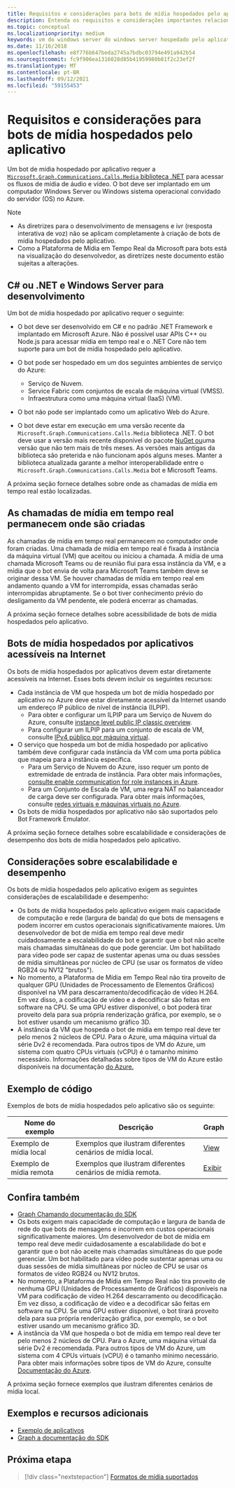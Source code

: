 ```yaml
---
title: Requisitos e considerações para bots de mídia hospedados pelo aplicativo
description: Entenda os requisitos e considerações importantes relacionados à criação de bots de mídia hospedados pelo aplicativo para Microsoft Teams.
ms.topic: conceptual
ms.localizationpriority: medium
keywords: vm do windows server do windows server hospedado pelo aplicativo
ms.date: 11/16/2018
ms.openlocfilehash: e8f776b647beda2745a7bdbc03794e491a942b54
ms.sourcegitcommit: fc9f906ea1316028d85b41959980b81f2c23ef2f
ms.translationtype: MT
ms.contentlocale: pt-BR
ms.lasthandoff: 09/12/2021
ms.locfileid: "59155453"
---
```

# <a name="requirements-and-considerations-for-application-hosted-media-bots"></a>Requisitos e considerações para bots de mídia hospedados pelo aplicativo

Um bot de mídia hospedado por aplicativo requer a [ `Microsoft.Graph.Communications.Calls.Media` biblioteca .NET](https://www.nuget.org/packages/Microsoft.Graph.Communications.Calls.Media/) para acessar os fluxos de mídia de áudio e vídeo. O bot deve ser implantado em um computador Windows Server ou Windows sistema operacional convidado do servidor (OS) no Azure.

> [!NOTE]
> * As diretrizes para o desenvolvimento de mensagens e ivr (resposta interativa de voz) não se aplicam completamente à criação de bots de mídia hospedados pelo aplicativo.
> * Como a Plataforma de Mídia em Tempo Real da Microsoft para bots está na visualização do desenvolvedor, as diretrizes neste documento estão sujeitas a alterações.

## <a name="c-or-net-and-windows-server-for-development"></a>C# ou .NET e Windows Server para desenvolvimento

Um bot de mídia hospedado por aplicativo requer o seguinte:

- O bot deve ser desenvolvido em C# e no padrão .NET Framework e implantado em Microsoft Azure. Não é possível usar APIs C++ ou Node.js para acessar mídia em tempo real e o .NET Core não tem suporte para um bot de mídia hospedado pelo aplicativo.

- O bot pode ser hospedado em um dos seguintes ambientes de serviço do Azure:
    - Serviço de Nuvem.
    - Service Fabric com conjuntos de escala de máquina virtual (VMSS).
    - Infraestrutura como uma máquina virtual (IaaS) (VM).  
  
- O bot não pode ser implantado como um aplicativo Web do Azure.

- O bot deve estar em execução em uma versão recente da `Microsoft.Graph.Communications.Calls.Media` biblioteca .NET. O bot deve usar a versão mais recente disponível do pacote [NuGet ou](https://www.nuget.org/packages/Microsoft.Graph.Communications.Calls.Media/)uma versão que não tem mais de três meses. As versões mais antigas da biblioteca são preterida e não funcionam após alguns meses. Manter a biblioteca atualizada garante a melhor interoperabilidade entre o `Microsoft.Graph.Communications.Calls.Media` bot e Microsoft Teams.

A próxima seção fornece detalhes sobre onde as chamadas de mídia em tempo real estão localizadas.

## <a name="real-time-media-calls-stay-where-they-are-created"></a>As chamadas de mídia em tempo real permanecem onde são criadas

As chamadas de mídia em tempo real permanecem no computador onde foram criadas. Uma chamada de mídia em tempo real é fixada à instância da máquina virtual (VM) que aceitou ou iniciou a chamada. A mídia de uma chamada Microsoft Teams ou de reunião flui para essa instância da VM, e a mídia que o bot envia de volta para Microsoft Teams também deve se originar dessa VM. Se houver chamadas de mídia em tempo real em andamento quando a VM for interrompida, essas chamadas serão interrompidas abruptamente. Se o bot tiver conhecimento prévio do desligamento da VM pendente, ele poderá encerrar as chamadas.

A próxima seção fornece detalhes sobre acessibilidade de bots de mídia hospedados pelo aplicativo.

## <a name="application-hosted-media-bots-accessible-on-the-internet"></a>Bots de mídia hospedados por aplicativos acessíveis na Internet

Os bots de mídia hospedados por aplicativos devem estar diretamente acessíveis na Internet. Esses bots devem incluir os seguintes recursos:

- Cada instância de VM que hospeda um bot de mídia hospedado por aplicativo no Azure deve estar diretamente acessível da Internet usando um endereço IP público de nível de instância (ILPIP).
    - Para obter e configurar um ILPIP para um Serviço de Nuvem do Azure, consulte [instance level public IP classic overview](/azure/virtual-network/virtual-networks-instance-level-public-ip).
    - Para configurar um ILPIP para um conjunto de escala de VM, consulte [IPv4 público por máquina virtual](/azure/virtual-machine-scale-sets/virtual-machine-scale-sets-networking#public-ipv4-per-virtual-machine).
- O serviço que hospeda um bot de mídia hospedado por aplicativo também deve configurar cada instância da VM com uma porta pública que mapeia para a instância específica.
    - Para um Serviço de Nuvem do Azure, isso requer um ponto de extremidade de entrada de instância. Para obter mais informações, [consulte enable communication for role instances in Azure](/azure/cloud-services/cloud-services-enable-communication-role-instances).
    - Para um Conjunto de Escala de VM, uma regra NAT no balanceador de carga deve ser configurada. Para obter mais informações, consulte [redes virtuais e máquinas virtuais no Azure](/azure/virtual-machines/windows/network-overview).
- Os bots de mídia hospedados por aplicativo não são suportados pelo Bot Framework Emulator.

A próxima seção fornece detalhes sobre escalabilidade e considerações de desempenho dos bots de mídia hospedados pelo aplicativo.

## <a name="scalability-and-performance-considerations"></a>Considerações sobre escalabilidade e desempenho

Os bots de mídia hospedados pelo aplicativo exigem as seguintes considerações de escalabilidade e desempenho:
- Os bots de mídia hospedados pelo aplicativo exigem mais capacidade de computação e rede (largura de banda) do que bots de mensagens e podem incorrer em custos operacionais significativamente maiores. Um desenvolvedor de bot de mídia em tempo real deve medir cuidadosamente a escalabilidade do bot e garantir que o bot não aceite mais chamadas simultâneas do que pode gerenciar. Um bot habilitado para vídeo pode ser capaz de sustentar apenas uma ou duas sessões de mídia simultâneas por núcleo de CPU (se usar os formatos de vídeo RGB24 ou NV12 "brutos").
- No momento, a Plataforma de Mídia em Tempo Real não tira proveito de qualquer GPU (Unidades de Processamento de Elementos Gráficos) disponível na VM para descarramento/decodificação de vídeo H.264. Em vez disso, a codificação de vídeo e a decodificar são feitas em software na CPU. Se uma GPU estiver disponível, o bot poderá tirar proveito dela para sua própria renderização gráfica, por exemplo, se o bot estiver usando um mecanismo gráfico 3D.
- A instância da VM que hospeda o bot de mídia em tempo real deve ter pelo menos 2 núcleos de CPU. Para o Azure, uma máquina virtual da série Dv2 é recomendada. Para outros tipos de VM do Azure, um sistema com quatro CPUs virtuais (vCPU) é o tamanho mínimo necessário. Informações detalhadas sobre tipos de VM do Azure estão disponíveis na documentação [do Azure.](/azure/virtual-machines/windows/sizes-general) 

## <a name="code-sample"></a>Exemplo de código

Exemplos de bots de mídia hospedados pelo aplicativo são os seguinte:

| **Nome do exemplo** | **Descrição** | **Graph** |
|------------|-------------|-----------|
| Exemplo de mídia local | Exemplos que ilustram diferentes cenários de mídia local. | [View](https://github.com/microsoftgraph/microsoft-graph-comms-samples/tree/master/Samples/V1.0Samples/LocalMediaSamples) |
| Exemplo de mídia remota | Exemplos que ilustram diferentes cenários de mídia remota. | [Exibir](https://github.com/microsoftgraph/microsoft-graph-comms-samples/tree/master/Samples/V1.0Samples/RemoteMediaSamples) |

## <a name="see-also"></a>Confira também

- [Graph Chamando documentação do SDK](https://microsoftgraph.github.io/microsoft-graph-comms-samples/docs/)
- Os bots exigem mais capacidade de computação e largura de banda de rede do que bots de mensagens e incorrem em custos operacionais significativamente maiores. Um desenvolvedor de bot de mídia em tempo real deve medir cuidadosamente a escalabilidade do bot e garantir que o bot não aceite mais chamadas simultâneas do que pode gerenciar. Um bot habilitado para vídeo pode sustentar apenas uma ou duas sessões de mídia simultâneas por núcleo de CPU se usar os formatos de vídeo RGB24 ou NV12 brutos.
- No momento, a Plataforma de Mídia em Tempo Real não tira proveito de nenhuma GPU (Unidades de Processamento de Gráficos) disponíveis na VM para codificação de vídeo H.264 descarramento ou decodificação. Em vez disso, a codificação de vídeo e a decodificar são feitas em software na CPU. Se uma GPU estiver disponível, o bot tirará proveito dela para sua própria renderização gráfica, por exemplo, se o bot estiver usando um mecanismo gráfico 3D.
- A instância da VM que hospeda o bot de mídia em tempo real deve ter pelo menos 2 núcleos de CPU. Para o Azure, uma máquina virtual da série Dv2 é recomendada. Para outros tipos de VM do Azure, um sistema com 4 CPUs virtuais (vCPU) é o tamanho mínimo necessário. Para obter mais informações sobre tipos de VM do Azure, consulte [Documentação do Azure](/azure/virtual-machines/windows/sizes-general).

A próxima seção fornece exemplos que ilustram diferentes cenários de mídia local.

## <a name="samples-and-additional-resources"></a>Exemplos e recursos adicionais

- [Exemplo de aplicativos](https://github.com/microsoftgraph/microsoft-graph-comms-samples/tree/master/Samples/V1.0Samples/LocalMediaSamples)
- [Graph a documentação do SDK](https://microsoftgraph.github.io/microsoft-graph-comms-samples/docs/)

## <a name="next-step"></a>Próxima etapa

> [!div class="nextstepaction"]
> [Formatos de mídia suportados](~/resources/media-formats.md)
